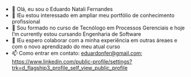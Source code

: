 - 👋 Olá, eu sou o Eduardo Natali Fernandes 
- 👀 IEu estou interessado em ampliar meu portfólio de conhecimento profissional
- 🌱 Sou formado no curso de Tecnólogo em Processos Gerenciais e hoje I’m currently estou cursando Engenharia de Software
- 💞️ IEu espero colaborar com a minha experiência em outras áreaes e com o novo aprendizado do meu atual curso
- 📫 Como entrar em contato:
 eduardonfer@gmail.com; 
https://www.linkedin.com/public-profile/settings?trk=d_flagship3_profile_self_view_public_profile

<!---
Eduardonfer/Eduardonfer is a ✨ special ✨ repository because its `README.md` (this file) appears on your GitHub profile.
You can click the Preview link to take a look at your changes.
--->
